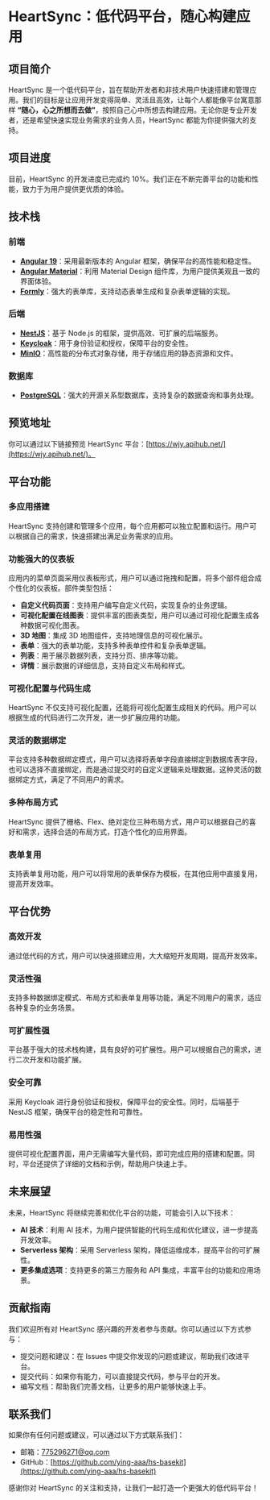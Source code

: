 # HeartSync：低代码平台，随心构建应用

## 项目简介
HeartSync 是一个低代码平台，旨在帮助开发者和非技术用户快速搭建和管理应用。我们的目标是让应用开发变得简单、灵活且高效，让每个人都能像平台寓意那样 **“随心，心之所想而去做”**，按照自己心中所想去构建应用。无论你是专业开发者，还是希望快速实现业务需求的业务人员，HeartSync 都能为你提供强大的支持。

## 项目进度
目前，HeartSync 的开发进度已完成约 10%。我们正在不断完善平台的功能和性能，致力于为用户提供更优质的体验。

## 技术栈

### 前端
- **[Angular 19](https://angular.io/)**：采用最新版本的 Angular 框架，确保平台的高性能和稳定性。
- **[Angular Material](https://material.angular.io/)**：利用 Material Design 组件库，为用户提供美观且一致的界面体验。
- **[Formly](https://formly.dev/)**：强大的表单库，支持动态表单生成和复杂表单逻辑的实现。

### 后端
- **[NestJS](https://nestjs.com/)**：基于 Node.js 的框架，提供高效、可扩展的后端服务。
- **[Keycloak](https://www.keycloak.org/)**：用于身份验证和授权，保障平台的安全性。
- **[MinIO](https://min.io/)**：高性能的分布式对象存储，用于存储应用的静态资源和文件。

### 数据库
- **[PostgreSQL](https://www.postgresql.org/)**：强大的开源关系型数据库，支持复杂的数据查询和事务处理。

## 预览地址
你可以通过以下链接预览 HeartSync 平台：[https://wjy.apihub.net/](https://wjy.apihub.net/)。

## 平台功能

### 多应用搭建
HeartSync 支持创建和管理多个应用，每个应用都可以独立配置和运行。用户可以根据自己的需求，快速搭建出满足业务需求的应用。

### 功能强大的仪表板
应用内的菜单页面采用仪表板形式，用户可以通过拖拽和配置，将多个部件组合成个性化的仪表板。部件类型包括：
- **自定义代码页面**：支持用户编写自定义代码，实现复杂的业务逻辑。
- **可视化配置在线图表**：提供丰富的图表类型，用户可以通过可视化配置生成各种数据可视化图表。
- **3D 地图**：集成 3D 地图组件，支持地理信息的可视化展示。
- **表单**：强大的表单功能，支持多种表单控件和复杂表单逻辑。
- **列表**：用于展示数据列表，支持分页、排序等功能。
- **详情**：展示数据的详细信息，支持自定义布局和样式。

### 可视化配置与代码生成
HeartSync 不仅支持可视化配置，还能将可视化配置生成相关的代码。用户可以根据生成的代码进行二次开发，进一步扩展应用的功能。

### 灵活的数据绑定
平台支持多种数据绑定模式，用户可以选择将表单字段直接绑定到数据库表字段，也可以选择不直接绑定，而是通过提交时的自定义逻辑来处理数据。这种灵活的数据绑定方式，满足了不同用户的需求。

### 多种布局方式
HeartSync 提供了栅格、Flex、绝对定位三种布局方式，用户可以根据自己的喜好和需求，选择合适的布局方式，打造个性化的应用界面。

### 表单复用
支持表单复用功能，用户可以将常用的表单保存为模板，在其他应用中直接复用，提高开发效率。

## 平台优势

### 高效开发
通过低代码的方式，用户可以快速搭建应用，大大缩短开发周期，提高开发效率。

### 灵活性强
支持多种数据绑定模式、布局方式和表单复用等功能，满足不同用户的需求，适应各种复杂的业务场景。

### 可扩展性强
平台基于强大的技术栈构建，具有良好的可扩展性。用户可以根据自己的需求，进行二次开发和功能扩展。

### 安全可靠
采用 Keycloak 进行身份验证和授权，保障平台的安全性。同时，后端基于 NestJS 框架，确保平台的稳定性和可靠性。

### 易用性强
提供可视化配置界面，用户无需编写大量代码，即可完成应用的搭建和配置。同时，平台还提供了详细的文档和示例，帮助用户快速上手。

## 未来展望
未来，HeartSync 将继续完善和优化平台的功能，可能会引入以下技术：
- **AI 技术**：利用 AI 技术，为用户提供智能的代码生成和优化建议，进一步提高开发效率。
- **Serverless 架构**：采用 Serverless 架构，降低运维成本，提高平台的可扩展性。
- **更多集成选项**：支持更多的第三方服务和 API 集成，丰富平台的功能和应用场景。

## 贡献指南
我们欢迎所有对 HeartSync 感兴趣的开发者参与贡献。你可以通过以下方式参与：
- 提交问题和建议：在 Issues 中提交你发现的问题或建议，帮助我们改进平台。
- 提交代码：如果你有能力，可以直接提交代码，参与平台的开发。
- 编写文档：帮助我们完善文档，让更多的用户能够快速上手。

## 联系我们
如果你有任何问题或建议，可以通过以下方式联系我们：
- 邮箱：[775296271@qq.com](mailto:775296271@qq.com)
- GitHub：[https://github.com/ying-aaa/hs-basekit](https://github.com/ying-aaa/hs-basekit)

感谢你对 HeartSync 的关注和支持，让我们一起打造一个更强大的低代码平台！
